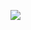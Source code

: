 ![](https://github.com/Deron5566/NYCU-Software-Testing-2024/actions/workflows/github-actions-demo.yml/badge.svg)
